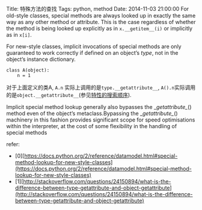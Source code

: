Title: 特殊方法的查找
Tags: python, method
Date: 2014-11-03 21:00:00
For old-style classes, special methods are always looked up in exactly the same way as any other method or attribute. This is the case regardless of whether the method is being looked up explicitly as in `x.__getitem__(i)` or implicitly as in `x[i]`.

For new-style classes, implicit invocations of special methods are only guaranteed to work correctly if defined on an object’s *type*, not in the object’s instance dictionary.
     
    class A(object):
        n = 1

对于上面定义的类A, `A.n` 实际上调用的是`type.__getattribute__`, `A().n`实际调用的是`object.__getattribute__`(参见[特性的搜索顺序](/posts/python/magic-object.html)).

Implicit special method lookup generally also bypasses the \__getattribute\__() method even of the object’s metaclass.Bypassing the \__getattribute\__() machinery in this fashion provides significant scope for speed optimisations within the interpreter, at the cost of some flexibility in the handling of special methods

refer:

- [0][https://docs.python.org/2/reference/datamodel.html#special-method-lookup-for-new-style-classes](https://docs.python.org/2/reference/datamodel.html#special-method-lookup-for-new-style-classes)
- [1][http://stackoverflow.com/questions/24150894/what-is-the-difference-between-type-getattribute-and-object-getattribute](http://stackoverflow.com/questions/24150894/what-is-the-difference-between-type-getattribute-and-object-getattribute)
